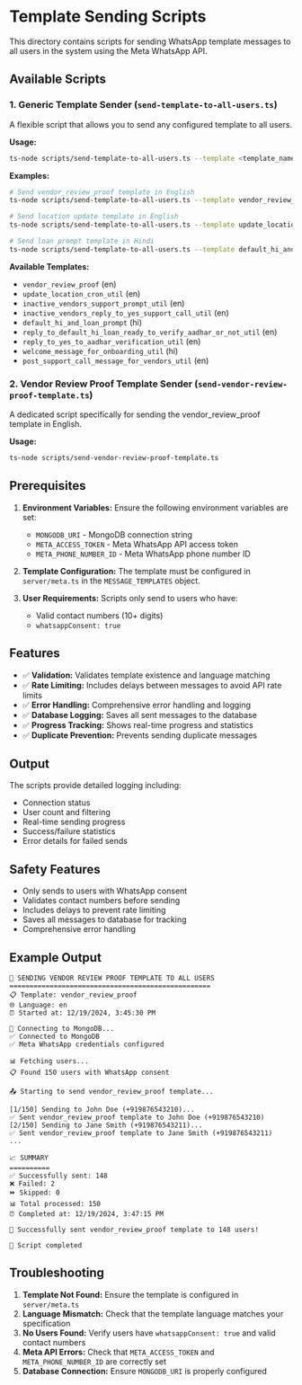# Template Sending Scripts

This directory contains scripts for sending WhatsApp template messages to all users in the system using the Meta WhatsApp API.

## Available Scripts

### 1. Generic Template Sender (`send-template-to-all-users.ts`)

A flexible script that allows you to send any configured template to all users.

**Usage:**
```bash
ts-node scripts/send-template-to-all-users.ts --template <template_name> --language <language>
```

**Examples:**
```bash
# Send vendor_review_proof template in English
ts-node scripts/send-template-to-all-users.ts --template vendor_review_proof --language en

# Send location update template in English
ts-node scripts/send-template-to-all-users.ts --template update_location_cron_util --language en

# Send loan prompt template in Hindi
ts-node scripts/send-template-to-all-users.ts --template default_hi_and_loan_prompt --language hi
```

**Available Templates:**
- `vendor_review_proof` (en)
- `update_location_cron_util` (en)
- `inactive_vendors_support_prompt_util` (en)
- `inactive_vendors_reply_to_yes_support_call_util` (en)
- `default_hi_and_loan_prompt` (hi)
- `reply_to_default_hi_loan_ready_to_verify_aadhar_or_not_util` (en)
- `reply_to_yes_to_aadhar_verification_util` (en)
- `welcome_message_for_onboarding_util` (hi)
- `post_support_call_message_for_vendors_util` (en)

### 2. Vendor Review Proof Template Sender (`send-vendor-review-proof-template.ts`)

A dedicated script specifically for sending the vendor_review_proof template in English.

**Usage:**
```bash
ts-node scripts/send-vendor-review-proof-template.ts
```

## Prerequisites

1. **Environment Variables:** Ensure the following environment variables are set:
   - `MONGODB_URI` - MongoDB connection string
   - `META_ACCESS_TOKEN` - Meta WhatsApp API access token
   - `META_PHONE_NUMBER_ID` - Meta WhatsApp phone number ID

2. **Template Configuration:** The template must be configured in `server/meta.ts` in the `MESSAGE_TEMPLATES` object.

3. **User Requirements:** Scripts only send to users who have:
   - Valid contact numbers (10+ digits)
   - `whatsappConsent: true`

## Features

- ✅ **Validation:** Validates template existence and language matching
- ✅ **Rate Limiting:** Includes delays between messages to avoid API rate limits
- ✅ **Error Handling:** Comprehensive error handling and logging
- ✅ **Database Logging:** Saves all sent messages to the database
- ✅ **Progress Tracking:** Shows real-time progress and statistics
- ✅ **Duplicate Prevention:** Prevents sending duplicate messages

## Output

The scripts provide detailed logging including:
- Connection status
- User count and filtering
- Real-time sending progress
- Success/failure statistics
- Error details for failed sends

## Safety Features

- Only sends to users with WhatsApp consent
- Validates contact numbers before sending
- Includes delays to prevent rate limiting
- Saves all messages to database for tracking
- Comprehensive error handling

## Example Output

```
🚀 SENDING VENDOR REVIEW PROOF TEMPLATE TO ALL USERS
==================================================
📋 Template: vendor_review_proof
🌐 Language: en
⏰ Started at: 12/19/2024, 3:45:30 PM

🔌 Connecting to MongoDB...
✅ Connected to MongoDB
✅ Meta WhatsApp credentials configured

📊 Fetching users...
📋 Found 150 users with WhatsApp consent

📤 Starting to send vendor_review_proof template...

[1/150] Sending to John Doe (+919876543210)...
✅ Sent vendor_review_proof template to John Doe (+919876543210)
[2/150] Sending to Jane Smith (+919876543211)...
✅ Sent vendor_review_proof template to Jane Smith (+919876543211)
...

📈 SUMMARY
==========
✅ Successfully sent: 148
❌ Failed: 2
⏩ Skipped: 0
📊 Total processed: 150
⏰ Completed at: 12/19/2024, 3:47:15 PM

🎉 Successfully sent vendor_review_proof template to 148 users!

🏁 Script completed
```

## Troubleshooting

1. **Template Not Found:** Ensure the template is configured in `server/meta.ts`
2. **Language Mismatch:** Check that the template language matches your specification
3. **No Users Found:** Verify users have `whatsappConsent: true` and valid contact numbers
4. **Meta API Errors:** Check that `META_ACCESS_TOKEN` and `META_PHONE_NUMBER_ID` are correctly set
5. **Database Connection:** Ensure `MONGODB_URI` is properly configured
